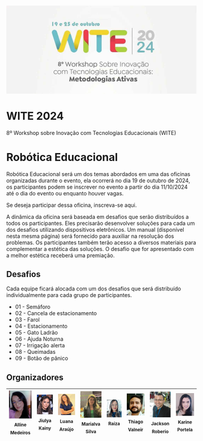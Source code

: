 <img loading="lazy" src="midia/logomarca/completo.jpg" />

# WITE 2024
8º Workshop sobre Inovação com Tecnologias Educacionais (WITE)

# Robótica Educacional 

Robótica Educacional será um dos temas abordados em uma das oficinas organizadas durante o evento, ela ocorrerá no dia 19 de outubro de 2024, os participantes podem se inscrever no evento a partir do dia 11/10/2024 até o dia do evento ou enquanto houver vagas.

Se deseja participar dessa oficina, inscreva-se aqui.

A dinâmica da oficina será baseada em desafios que serão distribuídos a todos os participantes. Eles precisarão desenvolver soluções para cada um dos desafios utilizando dispositivos eletrônicos. Um manual (disponível nesta mesma página) será fornecido para auxiliar na resolução dos problemas. Os participantes também terão acesso a diversos materiais para complementar a estética das soluções. O desafio que for apresentado com a melhor estética receberá uma premiação.

## Desafios

Cada equipe ficará alocada com um dos desafios que será distribuído individualmente para cada grupo de participantes.

  - 01 - Semáforo
  - 02 - Cancela de estacionamento
  - 03 - Farol
  - 04 - Estacionamento
  - 05 - Gato Ladrão
  - 06 - Ajuda Noturna
  - 07 - Irrigação alerta
  - 08 - Queimadas
  - 09 - Botão de pânico


## Organizadores

| <img loading="lazy" src="midia/equipe/alline.jpg" /> <br> <sub>Alline Medeiros</sub>         | <img loading="lazy" src="midia/equipe/jiulya.jpg" /> <br> <sub>Jiulya Kainy</sub>       | <img loading="lazy" src="midia/equipe/luana.jpg" /> <br> <sub>Luana Araújo</sub>        | <img loading="lazy" src="midia/equipe/marialva.jpg" /> <br> <sub>Marialva Silva</sub>   | <img loading="lazy" src="midia/equipe/raiza.jpg" /> <br> <sub>Raíza</sub>       | <img loading="lazy" src="midia/equipe/thiago.jpg" /> <br> <sub>Thiago Valneir</sub>       | <img loading="lazy" src="midia/equipe/jackson.jpg" /> <br> <sub>Jackson Roberio</sub> | <img loading="lazy" src="midia/equipe/karine.jpg" /> <br> <sub>Karine Portela</sub>       |
| :---: | :---: | :---: | :---: | :---: | :---: | :---: | :---: |


